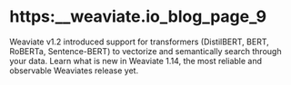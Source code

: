 # https:\_\_weaviate.io_blog_page_9

Weaviate v1.2 introduced support for transformers (DistilBERT, BERT, RoBERTa, Sentence-BERT) to vectorize and semantically search through your data. Learn what is new in Weaviate 1.14, the most reliable and observable Weaviates release yet.
